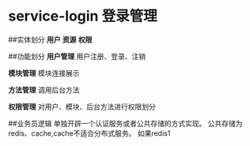 # service-login 登录管理

##实体划分
 **用户**
 **资源**
 **权限**
 
 ##功能划分
 **用户管理**
 用户注册、登录、注销
  
 **模块管理**
 模块连接展示
 
 **方法管理**
 调用后台方法
 
 **权限管理**
 对用户、模块、后台方法进行权限划分
 
 ##业务员逻辑
 单独开辟一个认证服务或者公共存储的方式实现。 
 公共存储为redis、cache,cache不适合分布式服务。
 如果redis1
